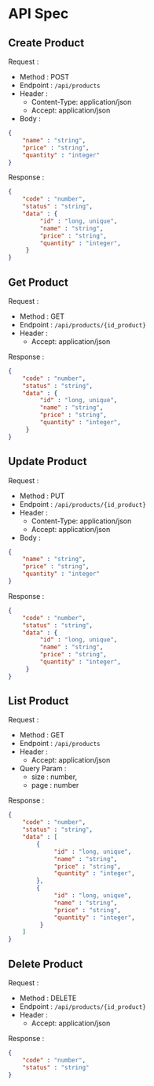 # API Spec

## Create Product

Request :
- Method : POST
- Endpoint : `/api/products`
- Header :
  - Content-Type: application/json
  - Accept: application/json
- Body :

```json 
{
    "name" : "string",
    "price" : "string",
    "quantity" : "integer"
}
```

Response :

```json 
{
    "code" : "number",
    "status" : "string",
    "data" : {
         "id" : "long, unique",
         "name" : "string",
         "price" : "string",
         "quantity" : "integer",
     }
}
```

## Get Product

Request :
- Method : GET
- Endpoint : `/api/products/{id_product}`
- Header :
  - Accept: application/json

Response :

```json 
{
    "code" : "number",
    "status" : "string",
    "data" : {
         "id" : "long, unique",
         "name" : "string",
         "price" : "string",
         "quantity" : "integer",
     }
}
```

## Update Product

Request :
- Method : PUT
- Endpoint : `/api/products/{id_product}`
- Header :
  - Content-Type: application/json
  - Accept: application/json
- Body :

```json 
{
    "name" : "string",
    "price" : "string",
    "quantity" : "integer"
}
```

Response :

```json 
{
    "code" : "number",
    "status" : "string",
    "data" : {
         "id" : "long, unique",
         "name" : "string",
         "price" : "string",
         "quantity" : "integer",
     }
}
```

## List Product

Request :
- Method : GET
- Endpoint : `/api/products`
- Header :
  - Accept: application/json
- Query Param :
  - size : number,
  - page : number

Response :

```json 
{
    "code" : "number",
    "status" : "string",
    "data" : [
        {
             "id" : "long, unique",
             "name" : "string",
             "price" : "string",
             "quantity" : "integer",
        },
        {
             "id" : "long, unique",
             "name" : "string",
             "price" : "string",
             "quantity" : "integer",
         }
    ]
}
```

## Delete Product

Request :
- Method : DELETE
- Endpoint : `/api/products/{id_product}`
- Header :
  - Accept: application/json

Response :

```json 
{
    "code" : "number",
    "status" : "string"
}
```
